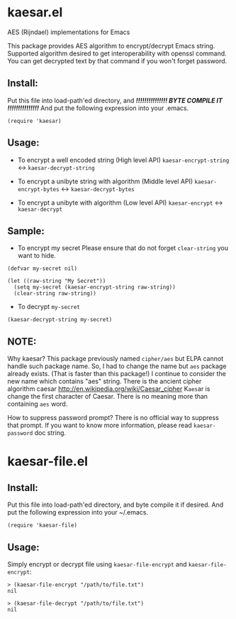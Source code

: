 kaesar.el
=========

AES (Rijndael) implementations for Emacs

This package provides AES algorithm to encrypt/decrypt Emacs
string. Supported algorithm desired to get interoperability with
openssl command. You can get decrypted text by that command if
you won't forget password.

## Install:

Put this file into load-path'ed directory, and
___!!!!!!!!!!!!!!! BYTE COMPILE IT !!!!!!!!!!!!!!!___
And put the following expression into your .emacs.

```
(require 'kaesar)
```

## Usage:

* To encrypt a well encoded string (High level API)
`kaesar-encrypt-string` <-> `kaesar-decrypt-string`

* To encrypt a unibyte string with algorithm (Middle level API)
`kaesar-encrypt-bytes` <-> `kaesar-decrypt-bytes`

* To encrypt a unibyte with algorithm (Low level API)
`kaesar-encrypt` <-> `kaesar-decrypt`

## Sample:

* To encrypt my secret
  Please ensure that do not forget `clear-string` you want to hide.

```
(defvar my-secret nil)
```

```
(let ((raw-string "My Secret"))
  (setq my-secret (kaesar-encrypt-string raw-string))
  (clear-string raw-string))
```

* To decrypt `my-secret`

```
(kaesar-decrypt-string my-secret)
```

## NOTE:

Why kaesar?
This package previously named `cipher/aes` but ELPA cannot handle
such package name.  So, I had to change the name but `aes` package
already exists. (That is faster than this package!)  I continue to
consider the new name which contains "aes" string. There is the
ancient cipher algorithm caesar
http://en.wikipedia.org/wiki/Caesar_cipher
 K`aes`ar is change the first character of Caesar. There is no
meaning more than containing `aes` word.

How to suppress password prompt?
There is no official way to suppress that prompt. If you want to
know more information, please read `kaesar-password` doc string.

kaesar-file.el
==============

## Install:

Put this file into load-path'ed directory, and byte compile it if
desired. And put the following expression into your ~/.emacs.

```
(require 'kaesar-file)
```

## Usage:

Simply encrypt or decrypt file using `kaesar-file-encrypt` and `kaesar-file-encrypt`:

```
> (kaesar-file-encrypt "/path/to/file.txt")
nil
```

```
> (kaesar-file-decrypt "/path/to/file.txt")
nil
```

